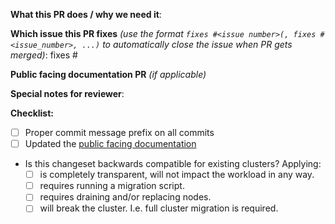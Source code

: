 **What this PR does / why we need it**:

**Which issue this PR fixes** *(use the format `fixes #<issue number>(, fixes #<issue_number>, ...)` to automatically close the issue when PR gets merged)*: fixes #

**Public facing documentation PR** *(if applicable)*
<!-- https://github.com/elastisys/compliantkubernetes/pull/ -->

**Special notes for reviewer**:

**Checklist:**

- [ ] Proper commit message prefix on all commits
- [ ] Updated the [public facing documentation](https://github.com/elastisys/compliantkubernetes)
- Is this changeset backwards compatible for existing clusters? Applying:
  - [ ] is completely transparent, will not impact the workload in any way.
  - [ ] requires running a migration script.
  - [ ] requires draining and/or replacing nodes.
  - [ ] will break the cluster.
        I.e. full cluster migration is required.

<!--
Here are the commit prefixes and comments on when to use them:
all: (things that touch on more than one of the areas below, or don't fit any of them)
apps: (changes to app installers e.g. rook)
docs: (documentation)
tests: (test related changes)
pipeline: (the pipeline)
config: (configuration, e.g. add/remove/change values under `config`)
bin: (changes to binaries or scripts)

Example commit prefix usage:

git commit -m "docs: Add instructions for how to do x"
-->

